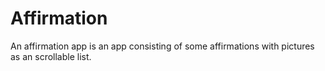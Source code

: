 # Affirmation
An affirmation app is an app consisting of some affirmations with pictures as an scrollable list.
